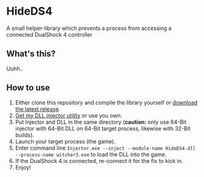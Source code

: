 # HideDS4
A small helper-library which prevents a process from accessing a connected DualShock 4 controller

## What's this?

Uuhh..

## How to use
1. Either clone this repository and compile the library yourself or [download the latest release](../../releases/latest).
2. [Get my DLL injector utility](../../../Injector/releases/latest) or use you own.
3. Put Injector and DLL in the same directory (**caution:** only use 64-Bit injector with 64-Bit DLL on 64-Bit target process, likewise with 32-Bit builds).
4. Launch your target process (the game).
5. Enter command line `Injector.exe --inject --module-name HideDS4.dll --process-name witcher3.exe` to load the DLL into the game.
6. If the DualShock 4 is connected, re-connect it for the fix to kick in.
7. Enjoy!
